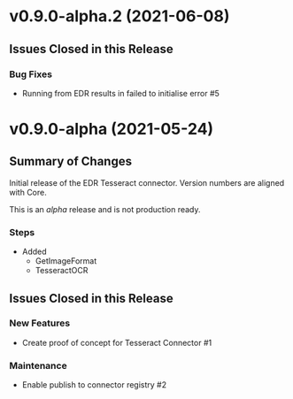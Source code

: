 # v0.9.0-alpha.2 (2021-06-08)

## Issues Closed in this Release

### Bug Fixes

- Running from EDR results in failed to initialise error #5

# v0.9.0-alpha (2021-05-24)

## Summary of Changes

Initial release of the EDR Tesseract connector.
Version numbers are aligned with Core.

This is an _alpha_ release and is not production ready.

### Steps

- Added
  - GetImageFormat
  - TesseractOCR

## Issues Closed in this Release

### New Features

- Create proof of concept for Tesseract Connector #1

### Maintenance

- Enable publish to connector registry #2
